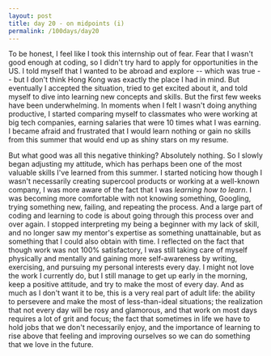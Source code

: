 ```yaml
---
layout: post
title: day 20 - on midpoints (i)
permalink: /100days/day20
---
```


To be honest, I feel like I took this internship out of fear. Fear that I wasn't good enough at coding, so I didn't try hard to apply for opportunities in the US. I told myself that I wanted to be abroad and explore -- which was true -- but I don't think Hong Kong was exactly the place I had in mind. But eventually I accepted the situation, tried to get excited about it, and told myself to dive into learning new concepts and skills. But the first few weeks have been underwhelming. In moments when I felt I wasn't doing anything productive, I started comparing myself to classmates who were working at big tech companies, earning salaries that were 10 times what I was earning. I became afraid and frustrated that I would learn nothing or gain no skills from this summer that would end up as shiny stars on my resume.   

But what good was all this negative thinking? Absolutely nothing. So I slowly began adjusting my attitude, which has perhaps been one of the most valuable skills I've learned from this summer. I started noticing how though I wasn't necessarily creating supercool products or working at a well-known company, I was more aware of the fact that I was *learning how to learn*. I was becoming more comfortable with not knowing something, Googling, trying something new, failing, and repeating the process. And a large part of coding and learning to code is about going through this process over and over again. I stopped interpreting my being a beginner with my lack of skill, and no longer saw my mentor's expertise as something unattainable, but as something that I could also obtain with time. I reflected on the fact that though work was not 100% satisfactory, I was still taking care of myself physically and mentally and gaining more self-awareness by writing, exercising, and pursuing my personal interests every day. I might not love the work I currently do, but I still manage to get up early in the morning, keep a positive attitude, and try to make the most of every day. And as much as I don't want it to be, this is a very real part of adult life: the ability to persevere and make the most of less-than-ideal situations; the realization that not every day will be rosy and glamorous, and that work on most days requires a lot of grit and focus; the fact that sometimes in life we have to hold jobs that we don't necessarily enjoy, and the importance of learning to rise above that feeling and improving ourselves so we can do something that we love in the future. 
